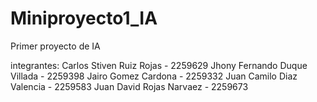 # Miniproyecto1_IA
Primer proyecto de IA

integrantes: 
Carlos Stiven Ruiz Rojas - 2259629
Jhony Fernando Duque Villada - 2259398
Jairo Gomez Cardona - 2259332
Juan Camilo Diaz Valencia - 2259583
Juan David Rojas Narvaez - 2259673

